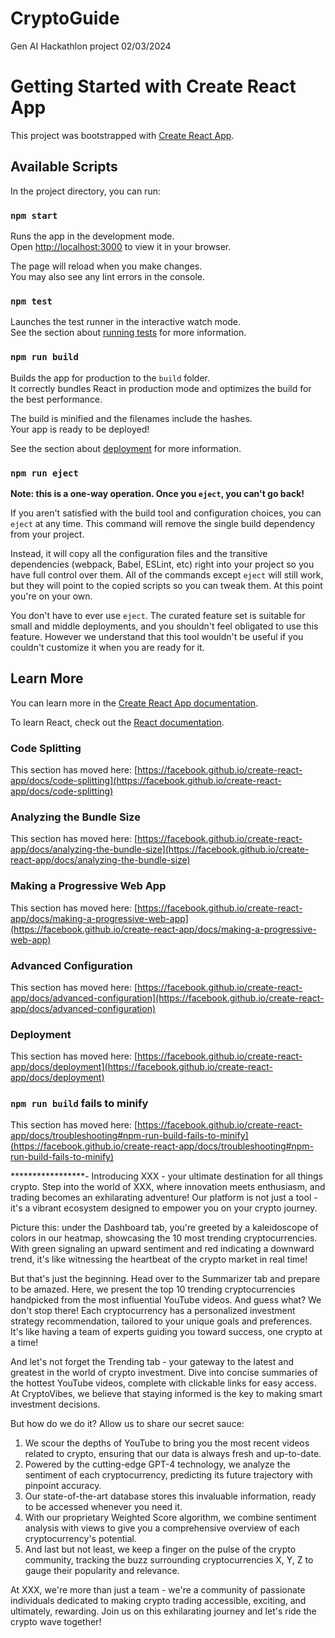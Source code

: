 # CryptoGuide
Gen AI Hackathlon project 02/03/2024
# Getting Started with Create React App

This project was bootstrapped with [Create React App](https://github.com/facebook/create-react-app).

## Available Scripts

In the project directory, you can run:

### `npm start`

Runs the app in the development mode.\
Open [http://localhost:3000](http://localhost:3000) to view it in your browser.

The page will reload when you make changes.\
You may also see any lint errors in the console.

### `npm test`

Launches the test runner in the interactive watch mode.\
See the section about [running tests](https://facebook.github.io/create-react-app/docs/running-tests) for more information.

### `npm run build`

Builds the app for production to the `build` folder.\
It correctly bundles React in production mode and optimizes the build for the best performance.

The build is minified and the filenames include the hashes.\
Your app is ready to be deployed!

See the section about [deployment](https://facebook.github.io/create-react-app/docs/deployment) for more information.

### `npm run eject`

**Note: this is a one-way operation. Once you `eject`, you can't go back!**

If you aren't satisfied with the build tool and configuration choices, you can `eject` at any time. This command will remove the single build dependency from your project.

Instead, it will copy all the configuration files and the transitive dependencies (webpack, Babel, ESLint, etc) right into your project so you have full control over them. All of the commands except `eject` will still work, but they will point to the copied scripts so you can tweak them. At this point you're on your own.

You don't have to ever use `eject`. The curated feature set is suitable for small and middle deployments, and you shouldn't feel obligated to use this feature. However we understand that this tool wouldn't be useful if you couldn't customize it when you are ready for it.

## Learn More

You can learn more in the [Create React App documentation](https://facebook.github.io/create-react-app/docs/getting-started).

To learn React, check out the [React documentation](https://reactjs.org/).

### Code Splitting

This section has moved here: [https://facebook.github.io/create-react-app/docs/code-splitting](https://facebook.github.io/create-react-app/docs/code-splitting)

### Analyzing the Bundle Size

This section has moved here: [https://facebook.github.io/create-react-app/docs/analyzing-the-bundle-size](https://facebook.github.io/create-react-app/docs/analyzing-the-bundle-size)

### Making a Progressive Web App

This section has moved here: [https://facebook.github.io/create-react-app/docs/making-a-progressive-web-app](https://facebook.github.io/create-react-app/docs/making-a-progressive-web-app)

### Advanced Configuration

This section has moved here: [https://facebook.github.io/create-react-app/docs/advanced-configuration](https://facebook.github.io/create-react-app/docs/advanced-configuration)

### Deployment

This section has moved here: [https://facebook.github.io/create-react-app/docs/deployment](https://facebook.github.io/create-react-app/docs/deployment)

### `npm run build` fails to minify

This section has moved here: [https://facebook.github.io/create-react-app/docs/troubleshooting#npm-run-build-fails-to-minify](https://facebook.github.io/create-react-app/docs/troubleshooting#npm-run-build-fails-to-minify)

*****************-
Introducing XXX - your ultimate destination for all things crypto.
Step into the world of XXX, where innovation meets enthusiasm, and trading becomes an exhilarating adventure! Our platform is not just a tool - it's a vibrant ecosystem designed to empower you on your crypto journey.

Picture this: under the Dashboard tab, you're greeted by a kaleidoscope of colors in our heatmap, showcasing the 10 most trending cryptocurrencies. With green signaling an upward sentiment and red indicating a downward trend, it's like witnessing the heartbeat of the crypto market in real time!

But that's just the beginning. Head over to the Summarizer tab and prepare to be amazed. Here, we present the top 10 trending cryptocurrencies handpicked from the most influential YouTube videos. And guess what? We don't stop there! Each cryptocurrency has a personalized investment strategy recommendation, tailored to your unique goals and preferences. It's like having a team of experts guiding you toward success, one crypto at a time!

And let's not forget the Trending tab - your gateway to the latest and greatest in the world of crypto investment. Dive into concise summaries of the hottest YouTube videos, complete with clickable links for easy access. At CryptoVibes, we believe that staying informed is the key to making smart investment decisions.

But how do we do it? Allow us to share our secret sauce:

1. We scour the depths of YouTube to bring you the most recent videos related to crypto, ensuring that our data is always fresh and up-to-date.
2. Powered by the cutting-edge GPT-4 technology, we analyze the sentiment of each cryptocurrency, predicting its future trajectory with pinpoint accuracy.
3. Our state-of-the-art database stores this invaluable information, ready to be accessed whenever you need it.
4. With our proprietary Weighted Score algorithm, we combine sentiment analysis with views to give you a comprehensive overview of each cryptocurrency's potential.
5. And last but not least, we keep a finger on the pulse of the crypto community, tracking the buzz surrounding cryptocurrencies X, Y, Z to gauge their popularity and relevance.

At XXX, we're more than just a team - we're a community of passionate individuals dedicated to making crypto trading accessible, exciting, and ultimately, rewarding. Join us on this exhilarating journey and let's ride the crypto wave together!
